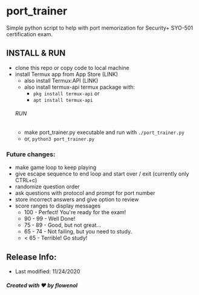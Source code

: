 # port_trainer
Simple python script to help with port memorization for Security+ SYO-501 certification exam.

## INSTALL & RUN
- clone this repo or copy code to local machine
- install Termux app from App Store (LINK)
	- also install Termux:API (LINK)
	- also install termux-api termux package with:
		- `pkg install termux-api` or
		- `apt install termux-api`
	###### RUN	
	- make port_trainer.py executable and run with `./port_trainer.py`
	- or, `python3 port_trainer.py`

### Future changes:
- make game loop to keep playing
- give escape sequence to end loop and start over / exit (currently only CTRL+c)
- randomize question order
- ask questions with protocol and prompt for port number
- store incorrect answers and give option to review
- score ranges to display messages
	- 100 - Perfect! You're ready for the exam!
	- 90 - 99 - Well Done!
	- 75 - 89 - Good, but not great...
	- 65 - 74 - Not failing, but you need to study.
	- < 65 - Terrible! Go study!

## Release Info:
- Last modified: 11/24/2020
##### Created with :heart: by flowenol
